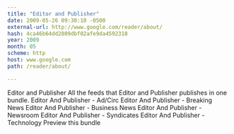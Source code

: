 ```yaml
---
title: "Editor and Publisher"
date: 2009-05-26 09:30:10 -0500
external-url: http://www.google.com/reader/about/
hash: 4ca46b64dd2809dbf02afe9da4592318
year: 2009
month: 05
scheme: http
host: www.google.com
path: /reader/about/

---
```


Editor and Publisher
All the feeds that Editor and Publisher publishes in one bundle.
Editor And Publisher - Ad/Circ Editor And Publisher - Breaking News Editor And Publisher - Business News Editor And Publisher - Newsroom Editor And Publisher - Syndicates Editor And Publisher - Technology
Preview this bundle
